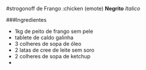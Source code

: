 #strogonoff de Frango :chicken (emote)
**Negrito**
_Italico_

###Ingredientes
- 1kg de peito de frango sem pele
- tablete de caldo galinha
- 3 colheres de sopa de óleo
- 2 latas de cree de leite sem soro
- 2 colheres de sopa de ketchup
- 